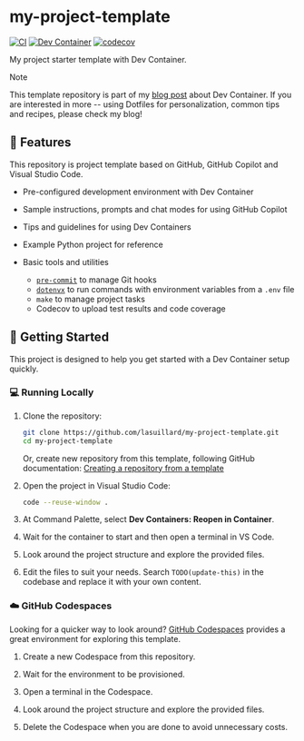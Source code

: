 # my-project-template

<!-- TODO(update-this): Update badges as you need to reflect your project status -->
[![CI](https://github.com/lasuillard/my-project-template/actions/workflows/ci.yaml/badge.svg)](https://github.com/lasuillard/my-project-template/actions/workflows/ci.yaml)
[![Dev Container](https://github.com/lasuillard/my-project-template/actions/workflows/devcontainer.yaml/badge.svg)](https://github.com/lasuillard/my-project-template/actions/workflows/devcontainer.yaml)
[![codecov](https://codecov.io/gh/lasuillard/my-project-template/graph/badge.svg?token=iKNLWbgUtD)](https://codecov.io/gh/lasuillard/my-project-template)

My project starter template with Dev Container.

> [!Note]
> This template repository is part of my [blog post](https://lasuillard.me/blog/post/4) about Dev Container. If you are interested in more -- using Dotfiles for personalization, common tips and recipes, please check my blog!

## 🚀 Features

This repository is project template based on GitHub, GitHub Copilot and Visual Studio Code.

- Pre-configured development environment with Dev Container

- Sample instructions, prompts and chat modes for using GitHub Copilot

- Tips and guidelines for using Dev Containers

- Example Python project for reference

- Basic tools and utilities

  - [`pre-commit`](https://pre-commit.com/) to manage Git hooks
  - [`dotenvx`](https://dotenvx.com/) to run commands with environment variables from a `.env` file
  - `make` to manage project tasks
  - Codecov to upload test results and code coverage

## 🏁 Getting Started

This project is designed to help you get started with a Dev Container setup quickly.

### 💻 Running Locally

1. Clone the repository:

    ```bash
    git clone https://github.com/lasuillard/my-project-template.git
    cd my-project-template
    ```

    Or, create new repository from this template, following GitHub documentation: [Creating a repository from a template](https://docs.github.com/en/repositories/creating-and-managing-repositories/creating-a-repository-from-a-template)

2. Open the project in Visual Studio Code:

    ```bash
    code --reuse-window .
    ```

3. At Command Palette, select **Dev Containers: Reopen in Container**.

4. Wait for the container to start and then open a terminal in VS Code.

5. Look around the project structure and explore the provided files.

6. Edit the files to suit your needs. Search `TODO(update-this)` in the codebase and replace it with your own content.

### ☁️ GitHub Codespaces

Looking for a quicker way to look around? [GitHub Codespaces](https://github.com/features/codespaces) provides a great environment for exploring this template.

1. Create a new Codespace from this repository.

2. Wait for the environment to be provisioned.

3. Open a terminal in the Codespace.

4. Look around the project structure and explore the provided files.

5. Delete the Codespace when you are done to avoid unnecessary costs.
